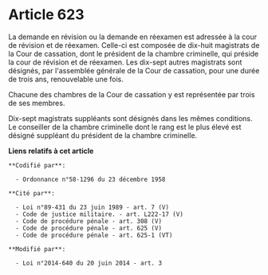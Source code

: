 # Article 623

La demande en révision ou la demande en réexamen est adressée à la cour de révision et de réexamen. Celle-ci est composée de
dix-huit magistrats de la Cour de cassation, dont le président de la chambre criminelle, qui préside la cour de révision et
de réexamen. Les dix-sept autres magistrats sont désignés, par l'assemblée générale de la Cour de cassation, pour une durée
de trois ans, renouvelable une fois. 

Chacune des chambres de la Cour de cassation y est représentée par trois de ses membres. 

Dix-sept magistrats suppléants sont désignés dans les mêmes conditions. Le conseiller de la chambre criminelle dont le rang
est le plus élevé est désigné suppléant du président de la chambre criminelle.

**Liens relatifs à cet article**

	**Codifié par**:

	  - Ordonnance n°58-1296 du 23 décembre 1958

	**Cité par**:

	  - Loi n°89-431 du 23 juin 1989 - art. 7 (V)
	  - Code de justice militaire. - art. L222-17 (V)
	  - Code de procédure pénale - art. 308 (V)
	  - Code de procédure pénale - art. 625 (V)
	  - Code de procédure pénale - art. 625-1 (VT)

	**Modifié par**:

	  - Loi n°2014-640 du 20 juin 2014 - art. 3
